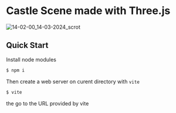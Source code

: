# Castle Scene made with Three.js

![14-02-00_14-03-2024_scrot](https://github.com/mjkloeckner/castle-scene/assets/64109770/e4a1e2c3-3ff7-4ee7-9fb3-72574cd1e482)

## Quick Start

Install node modules

```sh
$ npm i
```

Then create a web server on curent directory with `vite`

```sh
$ vite
```

the go to the URL provided by vite
